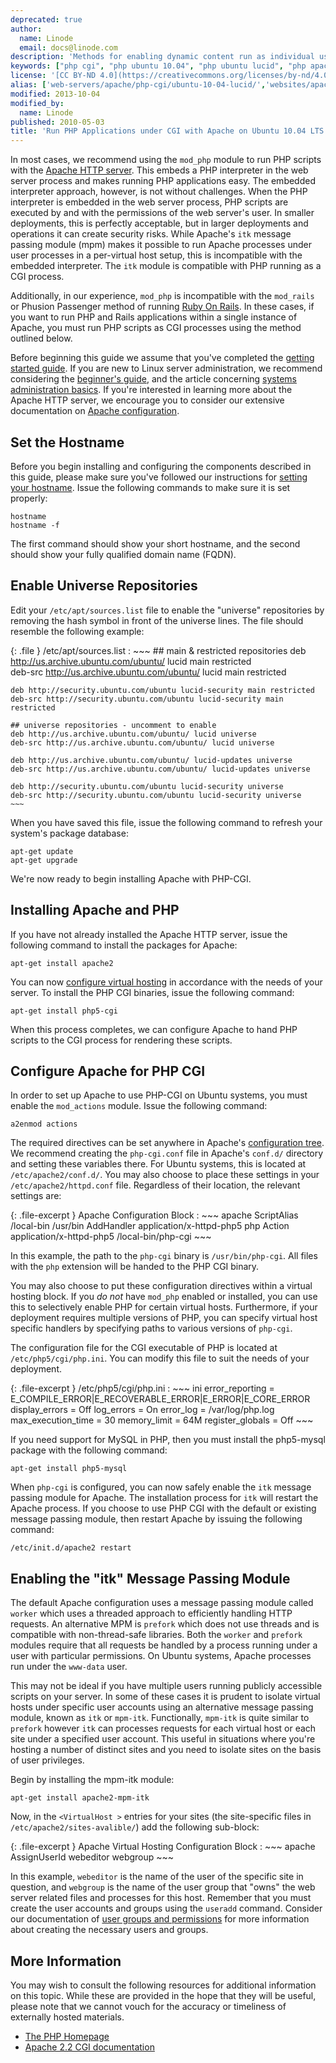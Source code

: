 ```yaml
---
deprecated: true
author:
  name: Linode
  email: docs@linode.com
description: 'Methods for enabling dynamic content run as individual users with PHP on Ubuntu 10.04 LTS (Lucid).'
keywords: ["php cgi", "php ubuntu 10.04", "php ubuntu lucid", "php apache", "php scripts", "dynamic apache", "web applications"]
license: '[CC BY-ND 4.0](https://creativecommons.org/licenses/by-nd/4.0)'
alias: ['web-servers/apache/php-cgi/ubuntu-10-04-lucid/','websites/apache/run-php-applications-under-cgi-with-apache-on-ubuntu-10-04-lts-lucid/']
modified: 2013-10-04
modified_by:
  name: Linode
published: 2010-05-03
title: 'Run PHP Applications under CGI with Apache on Ubuntu 10.04 LTS (Lucid)'
---
```




In most cases, we recommend using the `mod_php` module to run PHP scripts with the [Apache HTTP server](/docs/web-servers/apache/). This embeds a PHP interpreter in the web server process and makes running PHP applications easy. The embedded interpreter approach, however, is not without challenges. When the PHP interpreter is embedded in the web server process, PHP scripts are executed by and with the permissions of the web server's user. In smaller deployments, this is perfectly acceptable, but in larger deployments and operations it can create security risks. While Apache's `itk` message passing module (mpm) makes it possible to run Apache processes under user processes in a per-virtual host setup, this is incompatible with the embedded interpreter. The `itk` module is compatible with PHP running as a CGI process.

Additionally, in our experience, `mod_php` is incompatible with the `mod_rails` or Phusion Passenger method of running [Ruby On Rails](/docs/frameworks/). In these cases, if you want to run PHP and Rails applications within a single instance of Apache, you must run PHP scripts as CGI processes using the method outlined below.

Before beginning this guide we assume that you've completed the [getting started guide](/docs/getting-started/). If you are new to Linux server administration, we recommend considering the [beginner's guide](/docs/beginners-guide/), and the article concerning [systems administration basics](/docs/using-linux/administration-basics). If you're interested in learning more about the Apache HTTP server, we encourage you to consider our extensive documentation on [Apache configuration](/docs/web-servers/apache/).

Set the Hostname
----------------

Before you begin installing and configuring the components described in this guide, please make sure you've followed our instructions for [setting your hostname](/docs/getting-started#sph_set-the-hostname). Issue the following commands to make sure it is set properly:

    hostname
    hostname -f

The first command should show your short hostname, and the second should show your fully qualified domain name (FQDN).

Enable Universe Repositories
----------------------------

Edit your `/etc/apt/sources.list` file to enable the "universe" repositories by removing the hash symbol in front of the universe lines. The file should resemble the following example:

{: .file }
/etc/apt/sources.list
:   ~~~
    ## main & restricted repositories
    deb http://us.archive.ubuntu.com/ubuntu/ lucid main restricted         
    deb-src http://us.archive.ubuntu.com/ubuntu/ lucid main restricted

    deb http://security.ubuntu.com/ubuntu lucid-security main restricted
    deb-src http://security.ubuntu.com/ubuntu lucid-security main restricted

    ## universe repositories - uncomment to enable
    deb http://us.archive.ubuntu.com/ubuntu/ lucid universe
    deb-src http://us.archive.ubuntu.com/ubuntu/ lucid universe

    deb http://us.archive.ubuntu.com/ubuntu/ lucid-updates universe
    deb-src http://us.archive.ubuntu.com/ubuntu/ lucid-updates universe

    deb http://security.ubuntu.com/ubuntu lucid-security universe
    deb-src http://security.ubuntu.com/ubuntu lucid-security universe
    ~~~

When you have saved this file, issue the following command to refresh your system's package database:

    apt-get update
    apt-get upgrade

We're now ready to begin installing Apache with PHP-CGI.

Installing Apache and PHP
-------------------------

If you have not already installed the Apache HTTP server, issue the following command to install the packages for Apache:

    apt-get install apache2

You can now [configure virtual hosting](/docs/web-servers/apache/installation/ubuntu-10.04-lucid#configure_apache_for_named_based_virtual_hosting) in accordance with the needs of your server. To install the PHP CGI binaries, issue the following command:

    apt-get install php5-cgi

When this process completes, we can configure Apache to hand PHP scripts to the CGI process for rendering these scripts.

Configure Apache for PHP CGI
----------------------------

In order to set up Apache to use PHP-CGI on Ubuntu systems, you must enable the `mod_actions` module. Issue the following command:

    a2enmod actions

The required directives can be set anywhere in Apache's [configuration tree](/docs/web-servers/apache/configuration/configuration-basics). We recommend creating the `php-cgi.conf` file in Apache's `conf.d/` directory and setting these variables there. For Ubuntu systems, this is located at `/etc/apache2/conf.d/`. You may also choose to place these settings in your `/etc/apache2/httpd.conf` file. Regardless of their location, the relevant settings are:

{: .file-excerpt }
Apache Configuration Block
:   ~~~ apache
    ScriptAlias /local-bin /usr/bin
    AddHandler application/x-httpd-php5 php
    Action application/x-httpd-php5 /local-bin/php-cgi
    ~~~

In this example, the path to the `php-cgi` binary is `/usr/bin/php-cgi`. All files with the `php` extension will be handed to the PHP CGI binary.

You may also choose to put these configuration directives within a virtual hosting block. If you *do not* have `mod_php` enabled or installed, you can use this to selectively enable PHP for certain virtual hosts. Furthermore, if your deployment requires multiple versions of PHP, you can specify virtual host specific handlers by specifying paths to various versions of `php-cgi`.

The configuration file for the CGI executable of PHP is located at `/etc/php5/cgi/php.ini`. You can modify this file to suit the needs of your deployment.

{: .file-excerpt }
/etc/php5/cgi/php.ini
:   ~~~ ini
    error_reporting = E_COMPILE_ERROR|E_RECOVERABLE_ERROR|E_ERROR|E_CORE_ERROR
    display_errors = Off
    log_errors = On
    error_log = /var/log/php.log
    max_execution_time = 30
    memory_limit = 64M
    register_globals = Off
    ~~~

If you need support for MySQL in PHP, then you must install the php5-mysql package with the following command:

    apt-get install php5-mysql

When `php-cgi` is configured, you can now safely enable the `itk` message passing module for Apache. The installation process for `itk` will restart the Apache process. If you choose to use PHP CGI with the default or existing message passing module, then restart Apache by issuing the following command:

    /etc/init.d/apache2 restart

Enabling the "itk" Message Passing Module
-----------------------------------------

The default Apache configuration uses a message passing module called `worker` which uses a threaded approach to efficiently handling HTTP requests. An alternative MPM is `prefork` which does not use threads and is compatible with non-thread-safe libraries. Both the `worker` and `prefork` modules require that all requests be handled by a process running under a user with particular permissions. On Ubuntu systems, Apache processes run under the `www-data` user.

This may not be ideal if you have multiple users running publicly accessible scripts on your server. In some of these cases it is prudent to isolate virtual hosts under specific user accounts using an alternative message passing module, known as `itk` or `mpm-itk`. Functionally, `mpm-itk` is quite similar to `prefork` however `itk` can processes requests for each virtual host or each site under a specified user account. This useful in situations where you're hosting a number of distinct sites and you need to isolate sites on the basis of user privileges.

Begin by installing the mpm-itk module:

    apt-get install apache2-mpm-itk

Now, in the `<VirtualHost >` entries for your sites (the site-specific files in `/etc/apache2/sites-avalible/`) add the following sub-block:

{: .file-excerpt }
Apache Virtual Hosting Configuration Block
:   ~~~ apache
    <IfModule mpm_itk_module>
       AssignUserId webeditor webgroup
    </IfModule>
    ~~~

In this example, `webeditor` is the name of the user of the specific site in question, and `webgroup` is the name of the user group that "owns" the web server related files and processes for this host. Remember that you must create the user accounts and groups using the `useradd` command. Consider our documentation of [user groups and permissions](/docs/tools-reference/linux-users-and-groups) for more information about creating the necessary users and groups.

More Information
----------------

You may wish to consult the following resources for additional information on this topic. While these are provided in the hope that they will be useful, please note that we cannot vouch for the accuracy or timeliness of externally hosted materials.

- [The PHP Homepage](http://php.net/)
- [Apache 2.2 CGI documentation](http://httpd.apache.org/docs/2.2/howto/cgi.html)
